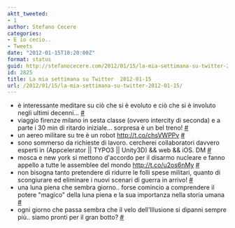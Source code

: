 ```yaml
---
aktt_tweeted:
- 1
author: Stefano Cecere
categories:
- E io cecio..
- Tweets
date: "2012-01-15T10:20:00Z"
format: status
guid: http://stefanocecere.com/2012/01/15/la-mia-settimana-su-twitter-2012-01-15/
id: 2825
title: La mia settimana su Twitter  2012-01-15
url: /2012/01/15/la-mia-settimana-su-twitter-2012-01-15/
---
```


<ul class="aktt_tweet_digest">
  <li>
    è interessante meditare su ciò che si è evoluto e ciò che si è involuto negli ultimi decenni&#8230; <a href="http://twitter.com/StefanoCecere/statuses/158172347449352192" class="aktt_tweet_time">#</a>
  </li>
  <li>
    viaggio firenze milano in sesta classe (ovvero intercity di seconda) e a parte i 30 min di ritardo iniziale&#8230; sorpresa è un bel treno! <a href="http://twitter.com/StefanoCecere/statuses/157731670768881664" class="aktt_tweet_time">#</a>
  </li>
  <li>
    un aereo militare su tre è un robot <a href="http://t.co/chsVWPPv" rel="nofollow">http://t.co/chsVWPPv</a> <a href="http://twitter.com/StefanoCecere/statuses/157731165439143937" class="aktt_tweet_time">#</a>
  </li>
  <li>
    sono sommerso da richieste di lavoro. cercherei collaboratori davvero esperti in (Appcelerator || TYPO3 || Unity3D) && web && iOS. DM <a href="http://twitter.com/StefanoCecere/statuses/157393216973443072" class="aktt_tweet_time">#</a>
  </li>
  <li>
    mosca e new york si mettono d'accordo per il disarmo nucleare e fanno appello a tutte le assemblee del mondo <a href="http://t.co/u2os6nMy" rel="nofollow">http://t.co/u2os6nMy</a> <a href="http://twitter.com/StefanoCecere/statuses/156633929821065216" class="aktt_tweet_time">#</a>
  </li>
  <li>
    non bisogna tanto pretendere di ridurre le folli spese militari, quanto di scongiurare ed eliminare i nuovi scenari di guerra in arrivo! <a href="http://twitter.com/StefanoCecere/statuses/156632590080684033" class="aktt_tweet_time">#</a>
  </li>
  <li>
    una luna piena che sembra giorno.. forse comincio a comprendere il potere "magico" della luna piena e la sua importanza nella storia umana <a href="http://twitter.com/StefanoCecere/statuses/156486429147541504" class="aktt_tweet_time">#</a>
  </li>
  <li>
    ogni giorno che passa sembra che il velo dell'Illusione si dipanni sempre più.. siamo pronti per il gran botto? <a href="http://twitter.com/StefanoCecere/statuses/156374475313651712" class="aktt_tweet_time">#</a>
  </li>
</ul>